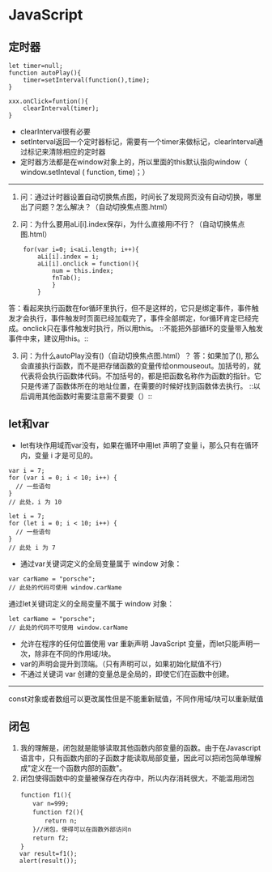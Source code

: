 # JavaScript
## 定时器

```
let timer=null;
function autoPlay(){
	timer=setInterval(function(),time);
}

xxx.onClick=funtion(){
	clearInterval(timer);
}
```
* clearInterval很有必要
* setInterval返回一个定时器标记，需要有一个timer来做标记，clearInterval通过标记来清除相应的定时器
* 定时器方法都是在window对象上的，所以里面的this默认指向window（ window.setInteval ( function, time)；）
- - - -
1. 问：通过计时器设置自动切换焦点图，时间长了发现网页没有自动切换，哪里出了问题？怎么解决？（自动切换焦点图.html）

2. 问：为什么要用aLi[i].index保存i，为什么直接用i不行？（自动切换焦点图.html）
```
    for(var i=0; i<aLi.length; i++){
		aLi[i].index = i;
		aLi[i].onclick = function(){
			num = this.index;
			fnTab();
			}
		}
```

答：看起来执行函数在for循环里执行，但不是这样的，它只是绑定事件，事件触发才会执行，事件触发时页面已经加载完了，事件全部绑定，for循环肯定已经完成。onclick只在事件触发时执行，所以用this。
::不能把外部循环的变量带入触发事件中来，建议用this。::

3. 问：为什么autoPlay没有()（自动切换焦点图.html）？
答：如果加了(), 那么会直接执行函数，而不是把存储函数的变量传给onmouseout。加括号的，就代表将会执行函数体代码。不加括号的，都是把函数名称作为函数的指针。它只是传递了函数体所在的地址位置，在需要的时候好找到函数体去执行。
::以后调用其他函数时需要注意需不要要（）::
## let和var
* let有块作用域而var没有，如果在循环中用let 声明了变量 i，那么只有在循环内，变量 i 才是可见的。
```
var i = 7;
for (var i = 0; i < 10; i++) {
  // 一些语句
}
// 此处，i 为 10

let i = 7;
for (let i = 0; i < 10; i++) {
  // 一些语句
}
// 此处 i 为 7
```
* 通过var关键词定义的全局变量属于 window 对象：
```
var carName = "porsche";
// 此处的代码可使用 window.carName
```
通过let关键词定义的全局变量不属于 window 对象：
```
let carName = "porsche";
// 此处的代码不可使用 window.carName
```
* 允许在程序的任何位置使用 var 重新声明 JavaScript 变量，而let只能声明一次，除非在不同的作用域/块。
* var的声明会提升到顶端。（只有声明可以，如果初始化赋值不行）
* 不通过关键词 var 创建的变量总是全局的，即使它们在函数中创建。
- - - -
const对象或者数组可以更改属性但是不能重新赋值，不同作用域/块可以重新赋值
## 闭包
1. 我的理解是，闭包就是能够读取其他函数内部变量的函数。由于在Javascript语言中，只有函数内部的子函数才能读取局部变量，因此可以把闭包简单理解成"定义在一个函数内部的函数"。
2. 闭包使得函数中的变量被保存在内存中，所以内存消耗很大，不能滥用闭包
```
　　function f1(){
　　　　var n=999;
　　　　function f2(){
　　　　　　return n;
　　　　}//闭包，使得可以在函数外部访问n
　　　　return f2;
　　}
   var result=f1();
   alert(result());
```